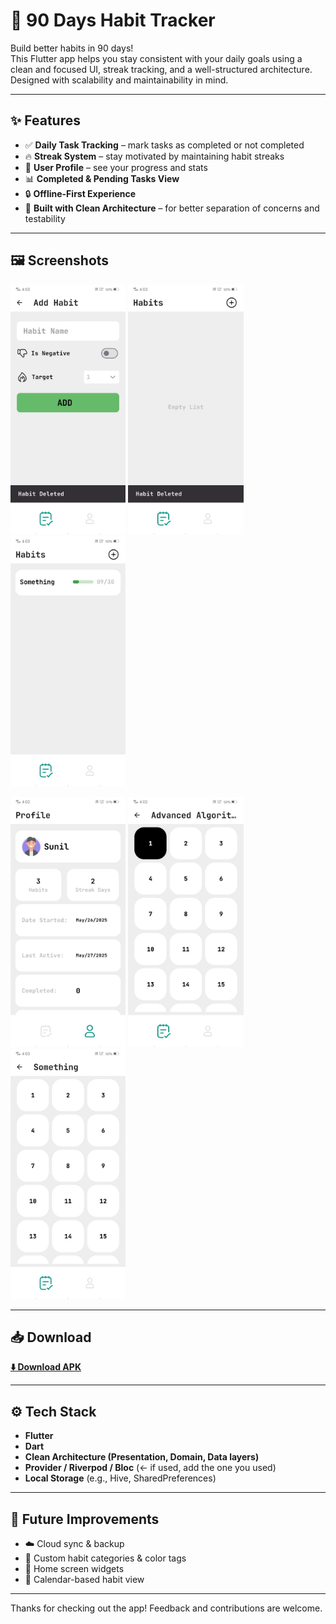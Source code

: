 # 📱 90 Days Habit Tracker

Build better habits in 90 days!  
This Flutter app helps you stay consistent with your daily goals using a clean and focused UI, streak tracking, and a well-structured architecture. Designed with scalability and maintainability in mind.

---

## ✨ Features

- ✅ **Daily Task Tracking** – mark tasks as completed or not completed
- 🔥 **Streak System** – stay motivated by maintaining habit streaks
- 👤 **User Profile** – see your progress and stats
- 📊 **Completed & Pending Tasks View**
- 🔒 **Offline-First Experience**
- 🧱 **Built with Clean Architecture** – for better separation of concerns and testability

---

## 🖼️ Screenshots

<!-- Replace these image URLs or file paths with your actual screenshots -->

<p float="left">
  <img src="assets/screenshot1.jpeg" height="400"/>
  <img src="assets/screenshot2.jpeg" height="400"/>
  <img src="assets/screenshot3.jpeg" height="400"/>
</p>

<p float="left">
  <img src="assets/screenshot4.jpeg" height="400"/>
  <img src="assets/screenshot5.jpeg" height="400"/>
  <img src="assets/screenshot6.jpeg" height="400"/>
</p>

---

## 📥 Download

[**⬇️ Download APK**](https://github.com/Sunil-Andrade/90_days/releases/download/v1.0.0/app-release.apk)

---

## ⚙️ Tech Stack

- **Flutter**
- **Dart**
- **Clean Architecture (Presentation, Domain, Data layers)**
- **Provider / Riverpod / Bloc** (← if used, add the one you used)
- **Local Storage** (e.g., Hive, SharedPreferences)

---

## 🚀 Future Improvements

- ☁️ Cloud sync & backup  
- 🎨 Custom habit categories & color tags  
- 📱 Home screen widgets  
- 📆 Calendar-based habit view  

---

Thanks for checking out the app! Feedback and contributions are welcome.
